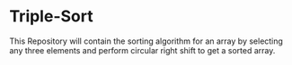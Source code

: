 # Triple-Sort
This Repository will contain the sorting algorithm for an array by selecting any three elements and perform circular right shift to get a sorted array.
